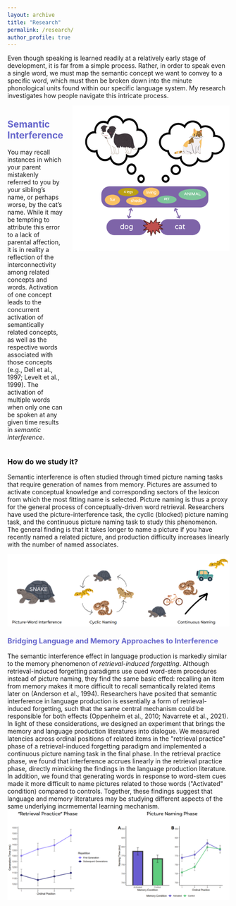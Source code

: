 ```yaml
---
layout: archive
title: "Research"
permalink: /research/
author_profile: true
---
```


Even though speaking is learned readily at a relatively early stage of development, it is far from a simple process. Rather, in order to speak even a single word, we must map the semantic concept we want to convey to a specific word, which must then be broken down into the minute phonological units found within our specific language system. My research investigates how people navigate this intricate process. 

<div style="display: flex; align-items: flex-start;">
  <!-- Left side: header and paragraph -->
  <div style="flex: 1; padding-right: 20px;">
    <h2 style="color: #6666CC;">Semantic Interference</h2>
    <p>
      You may recall instances in which your parent mistakenly referred to you by your sibling’s name, or perhaps worse, by the cat’s name. While it may be tempting to attribute this error to a lack of parental affection, it is in reality a reflection of the interconnectivity among related concepts and words. Activation of one concept leads to the concurrent activation of semantically related concepts, as well as the respective words associated with those concepts (e.g., Dell et al., 1997; Levelt et al., 1999). The activation of multiple words when only one can be spoken at any given time results in <em>semantic interference</em>. 
    </p>
  </div>

  <div>
    <img src="/images/interference.png" alt="Diagram" width="450">
  </div>
</div>

### How do we study it?
Semantic interference is often studied through timed picture naming tasks that require generation of names from memory. Pictures are assumed to activate conceptual knowledge and corresponding sectors of the lexicon from which the most fitting name is selected. Picture naming is thus a proxy for the general process of conceptually-driven word retrieval. Researchers have used the picture-interference task, the cyclic (blocked) picture naming task, and the continuous picture naming task to study this phenomenon. The general finding is that it takes longer to name a picture if you have recently named a related picture, and production difficulty increases linearly with the number of named associates.

<img src="/images/tasks.png" alt="Diagram" width="800" style="display: block; margin: 0 auto;">

<h3 style="color: #6666CC;">Bridging Language and Memory Approaches to Interference</h2> 
The semantic interference effect in language production is markedly similar to the memory phenomenon of <em>retrieval-induced forgetting</em>. Although retrieval-induced forgetting paradigms use cued word-stem procedures instead of picture naming, they find the same basic effed: recalling an item from memory makes it more difficult to recall semantically related items later on (Anderson et al., 1994). Researchers have posited that semantic interference in language production is essentially a form of retrieval-induced forgetting, such that the same central mechanism could be responsible for both effects (Oppenheim et al., 2010; Navarrete et al., 2021). In light of these considerations, we designed an experiment that brings the memory and language production literatures into dialogue. We measured latencies across ordinal positions of related items in the "retrieval practice" phase of a retrieval-induced forgetting paradigm and implemented a continuous picture naming task in the final phase. In the retrieval practice phase, we found that interference accrues linearly in the retrieval practice phase, directly mimicking the findings in the language production literature. In addition, we found that generating words in response to word-stem cues made it more difficult to name pictures related to those words ("Activated" condition) compared to controls. Together, these findings suggest that language and memory literatures may be studying different aspects of the same underlying incrmemental learning mechanism. 

<img src="/images/rifsi.png" alt="Diagram" width="900" style="display: block; margin: 0 auto;">